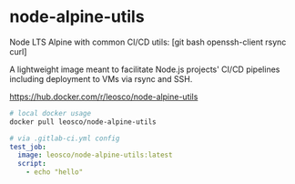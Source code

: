 # node-alpine-utils
Node LTS Alpine with common CI/CD utils: [git bash openssh-client rsync curl]

A lightweight image meant to facilitate Node.js projects' CI/CD pipelines including deployment to VMs via rsync and SSH.

https://hub.docker.com/r/leosco/node-alpine-utils

```sh
# local docker usage
docker pull leosco/node-alpine-utils
```

```yml
# via .gitlab-ci.yml config
test_job:
  image: leosco/node-alpine-utils:latest
  script:
    - echo "hello"
```

